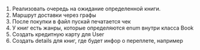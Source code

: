 1. Реализовать очередь на ожидание определенной книги.
2. Маршрут доставки через графы
3. После покупки в файл пускай печатается чек
4. У книг есть жанры, которые определяются enum внутри класса Book
5. Создать кредитную карту для User
6. Создать details для книг, где будет инфор о переплете, например